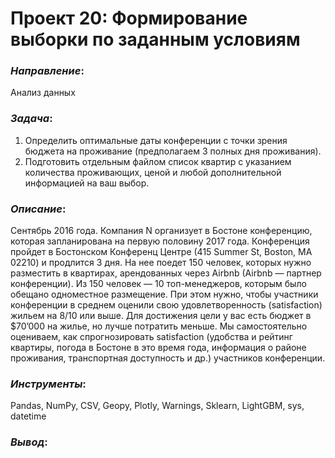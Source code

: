 # Проект 20: Формирование выборки по заданным условиям

### *Направление*: 
Анализ данных

### *Задача*: 
1. Определить оптимальные даты конференции с точки зрения бюджета на проживание (предполагаем 3 полных дня проживания). 
2. Подготовить отдельным файлом список квартир с указанием количества проживающих, ценой и любой дополнительной информацией на ваш выбор.

### *Описание*:
Сентябрь 2016 года. Компания N организует в Бостоне конференцию, которая запланирована на первую половину 2017 года. Конференция пройдет в Бостонском Конференц Центре (415 Summer St, Boston, MA 02210) и продлится 3 дня. На нее поедет 150 человек, которых нужно разместить в квартирах, арендованных через Airbnb (Airbnb ― партнер конференции). Из 150 человек ― 10 топ-менеджеров, которым было обещано одноместное размещение. При этом нужно, чтобы участники конференции в среднем оценили свою удовлетворенность (satisfaction) жильем на 8/10 или выше. Для достижения цели у вас есть бюджет в $70’000 на жилье, но лучше потратить меньше. Мы самостоятельно оцениваем, как спрогнозировать satisfaction (удобства и рейтинг квартиры, погода в Бостоне в это время года, информация о районе проживания, транспортная доступность и др.) участников конференции. 

### *Инструменты*: 
Pandas, NumPy, CSV, Geopy, Plotly, Warnings, Sklearn, LightGBM, sys, datetime

### *Вывод*:
